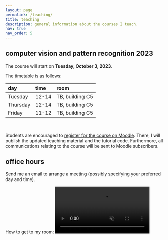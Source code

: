 ```yaml
---
layout: page
permalink: /teaching/
title: teaching
description: general information about the courses I teach. 
nav: true
nav_order: 5
---
```


## computer vision and pattern recognition 2023
The course will start on **Tuesday, October 3, 2023**.

The timetable is as follows:

| day         | time        | room     |
| :---        |    :---   |          :--- |
| Tuesday      | 12-14       | TB, building C5   |
| Thursday   | 12-14        | TB, building C5      |
| Friday   | 11-12        | TB, building C5      |

&nbsp;  

Students are encouraged to [register for the course on Moodle](https://moodle2.units.it/course/view.php?id=11338">https://moodle2.units.it/course/view.php?id=11338). There, I will publish the updated teaching material and the tutorial code. Furthermore, all communications relating to the course will be sent to Moodle subscribers.

## office hours
Send me an email to arrange a meeting (possibly specifying your preferred day and time).

How to get to my room:
<video src="https://user-images.githubusercontent.com/47215410/271945836-be66b942-61df-4217-854e-b4dcfad3a40b.mp4" data-canonical-src="https://user-images.githubusercontent.com/47215410/271945836-be66b942-61df-4217-854e-b4dcfad3a40b.mp4" controls="controls" muted="muted" class="d-block rounded-bottom-2 border-top width-fit" style="max-height:640px">
</video>

<!-- 
 <div  id="test">
    <img src="" name="canvas" />
</div> 

<script>
window.onload="displayImage();"
//create an array named imagesArray that contains the seven image file names
//dog.jpg, fox.jpg, mouse.jpg, alligator.jpg, fish.jpg, parrot.jpg and cat.jpg
var imagesArray = [ "/assets/img/code-screenshot.png","/assets/img/prof_pic.jpg"];
//create a function named displayImage
//it should not have any values passed into it
function displayImage(){
    //the first statement should generate a random number in the range 0 to 6 (the subscript values of the image file names in the imagesArray)
    var num = Math.floor(Math.random() * 2); // 0...6
    //the second statement display the random image from the imagesArray array in the canvas image using the random number as the subscript value
    document.canvas.src = imagesArray[num];
}
//remember the subscript values of the array are 0 to 6 (seven elements) zero based array
//you will have to subtract 1 from the random number generated to account for the zero based array
displayImage();
</script> -->
